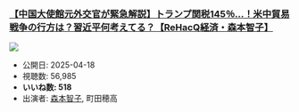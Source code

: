 ### [【中国大使館元外交官が緊急解説】トランプ関税145％...！米中貿易戦争の行方は？習近平何考えてる？【ReHacQ経済・森本智子】](https://www.youtube.com/watch?v=sorUSlXYB2Y)
[![](https://img.youtube.com/vi/sorUSlXYB2Y/sddefault.jpg)](https://www.youtube.com/watch?v=sorUSlXYB2Y)
-   公開日: 2025-04-18
-   視聴数: 56,985
-   **いいね数: 518**
-   出演者: [森本智子](/rehacq_fan/people/森本智子 "wikilink"), 町田穂高
